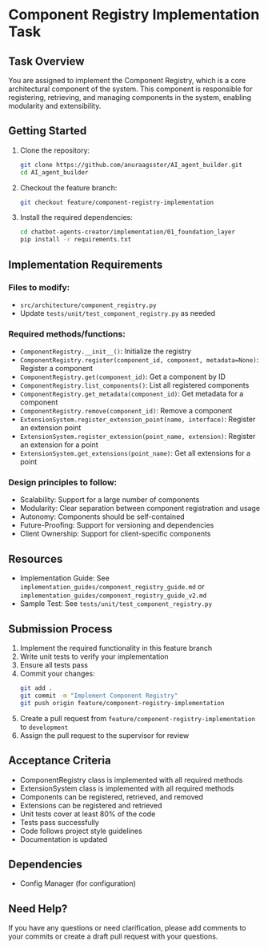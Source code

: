 # Component Registry Implementation Task

## Task Overview
You are assigned to implement the Component Registry, which is a core architectural component of the system. This component is responsible for registering, retrieving, and managing components in the system, enabling modularity and extensibility.

## Getting Started

1. Clone the repository:
   ```bash
   git clone https://github.com/anuraagsster/AI_agent_builder.git
   cd AI_agent_builder
   ```

2. Checkout the feature branch:
   ```bash
   git checkout feature/component-registry-implementation
   ```

3. Install the required dependencies:
   ```bash
   cd chatbot-agents-creator/implementation/01_foundation_layer
   pip install -r requirements.txt
   ```

## Implementation Requirements

### Files to modify:
- `src/architecture/component_registry.py`
- Update `tests/unit/test_component_registry.py` as needed

### Required methods/functions:
- `ComponentRegistry.__init__()`: Initialize the registry
- `ComponentRegistry.register(component_id, component, metadata=None)`: Register a component
- `ComponentRegistry.get(component_id)`: Get a component by ID
- `ComponentRegistry.list_components()`: List all registered components
- `ComponentRegistry.get_metadata(component_id)`: Get metadata for a component
- `ComponentRegistry.remove(component_id)`: Remove a component
- `ExtensionSystem.register_extension_point(name, interface)`: Register an extension point
- `ExtensionSystem.register_extension(point_name, extension)`: Register an extension for a point
- `ExtensionSystem.get_extensions(point_name)`: Get all extensions for a point

### Design principles to follow:
- Scalability: Support for a large number of components
- Modularity: Clear separation between component registration and usage
- Autonomy: Components should be self-contained
- Future-Proofing: Support for versioning and dependencies
- Client Ownership: Support for client-specific components

## Resources
- Implementation Guide: See `implementation_guides/component_registry_guide.md` or `implementation_guides/component_registry_guide_v2.md`
- Sample Test: See `tests/unit/test_component_registry.py`

## Submission Process
1. Implement the required functionality in this feature branch
2. Write unit tests to verify your implementation
3. Ensure all tests pass
4. Commit your changes:
   ```bash
   git add .
   git commit -m "Implement Component Registry"
   git push origin feature/component-registry-implementation
   ```
5. Create a pull request from `feature/component-registry-implementation` to `development`
6. Assign the pull request to the supervisor for review

## Acceptance Criteria
- ComponentRegistry class is implemented with all required methods
- ExtensionSystem class is implemented with all required methods
- Components can be registered, retrieved, and removed
- Extensions can be registered and retrieved
- Unit tests cover at least 80% of the code
- Tests pass successfully
- Code follows project style guidelines
- Documentation is updated

## Dependencies
- Config Manager (for configuration)

## Need Help?
If you have any questions or need clarification, please add comments to your commits or create a draft pull request with your questions.